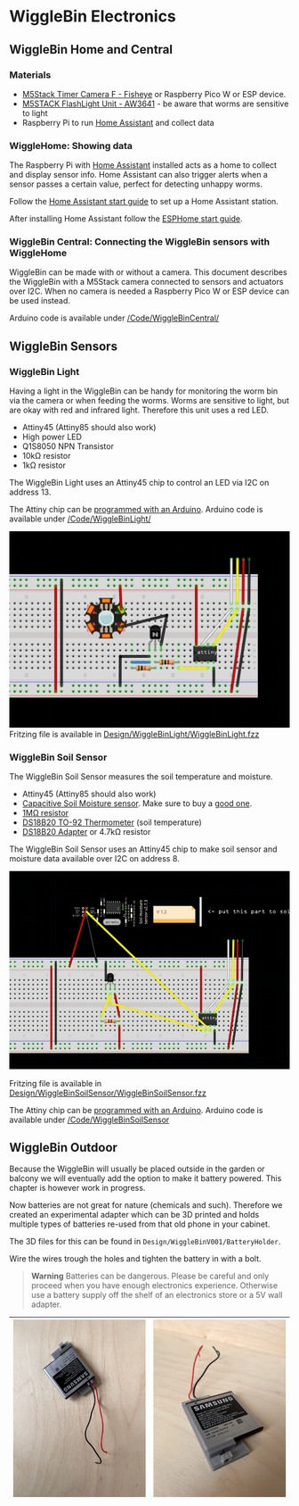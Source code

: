# WiggleBin Electronics

## WiggleBin Home and Central

### Materials
- [M5Stack Timer Camera F - Fisheye](https://www.tinytronics.nl/shop/en/platforms-and-systems/m5stack/camera/m5stack-timer-camera-f-fisheye) or Raspberry Pico W or ESP device.
- [M5STACK FlashLight Unit - AW3641](https://www.tinytronics.nl/shop/en/platforms-and-systems/m5stack/unit/m5stack-flashlight-unit-aw3641) - be aware that worms are sensitive to light
- Raspberry Pi to run [Home Assistant](https://webthings.io) and collect data

### WiggleHome: Showing data

The Raspberry Pi with [Home Assistant](https://webthings.io) installed acts as a home to collect and display sensor info. Home Assistant can also trigger alerts when a sensor passes a certain value, perfect for detecting unhappy worms.

Follow the [Home Assistant start guide](https://www.home-assistant.io/installation/) to set up a Home Assistant station.

After installing Home Assistant follow the [ESPHome start guide](https://esphome.io/guides/getting_started_hassio.html).

### WiggleBin Central: Connecting the WiggleBin sensors with WiggleHome

WiggleBin can be made with or without a camera. This document describes the WiggleBin with a M5Stack camera connected to sensors and actuators over I2C. When no camera is needed a Raspberry Pico W or ESP device can be used instead.

Arduino code is available under [/Code/WiggleBinCentral/](/Code/WiggleBinCentral/)

<!-- Add HomeAssistant config to show camera feed -->

## WiggleBin Sensors

### WiggleBin Light

Having a light in the WiggleBin can be handy for monitoring the worm bin via the camera or when feeding the worms. Worms are sensitive to light, but are okay with red and infrared light. Therefore this unit uses a red LED.

- Attiny45 (Attiny85 should also work)
- High power LED
- Q1S8050 NPN Transistor
- 10kΩ resistor
- 1kΩ resistor

The WiggleBin Light uses an Attiny45 chip to control an LED via I2C on address 13.

The Attiny chip can be [programmed with an Arduino](https://www.instructables.com/Program-an-ATtiny44458485-with-Arduino/). Arduino code is available under [/Code/WiggleBinLight/](/Code/WiggleBinLight/)

![](Design/WiggleBinLight/WiggleBinLight.png)
Fritzing file is available in [Design/WiggleBinLight/WiggleBinLight.fzz](Design/WiggleBinLight/WiggleBinLight.fzz)

<!-- Add HomeAssistant config to get data -->

### WiggleBin Soil Sensor

The WiggleBin Soil Sensor measures the soil temperature and moisture.

- Attiny45 (Attiny85 should also work)
- [Capacitive Soil Moisture sensor](https://www.tinytronics.nl/shop/en/sensors/liquid/capacitive-soil-moisture-sensor-module-with-cable). Make sure to buy a [good one](https://www.youtube.com/watch?v=IGP38bz-K48).
- [1MΩ resistor](https://www.tinytronics.nl/shop/en/components/resistors/resistors/1m%CF%89-resistor)
- [DS18B20 TO-92 Thermometer](https://www.tinytronics.nl/shop/en/sensors/temperature/ds18b20-to-92-thermometer-temperature-sensor-with-cable-waterproof-high-temperature-1m) (soil temperature)
- [DS18B20 Adapter](https://www.tinytronics.nl/shop/en/sensors/temperature/ds18b20-adapter) or 4.7kΩ resistor

The WiggleBin Soil Sensor uses an Attiny45 chip to make soil sensor and moisture data available over I2C on address 8.

![](/Design/WiggleBinSoilSensor/WiggleBinSoilSensor.png)

Fritzing file is available in [Design/WiggleBinSoilSensor/WiggleBinSoilSensor.fzz](/Design/WiggleBinSoilSensor/WiggleBinSoilSensor.fzz)

The Attiny chip can be [programmed with an Arduino](https://www.instructables.com/Program-an-ATtiny44458485-with-Arduino/). Arduino code is available under [/Code/WiggleBinSoilSensor](/Code/WiggleBinSoilSensor)

## WiggleBin Outdoor

Because the WiggleBin will usually be placed outside in the garden or balcony we will eventually add the option to make it battery powered. This chapter is however work in progress.

Now batteries are not great for nature (chemicals and such). Therefore we created an experimental adapter which can be 3D printed and holds multiple types of batteries re-used from that old phone in your cabinet.

The 3D files for this can be found in `Design/WiggleBinV001/BatteryHolder`.

Wire the wires trough the holes and tighten the battery in with a bolt.

> **Warning**
> Batteries can be dangerous. Please be careful and only proceed when you have enough electronics experience. Otherwise use a battery supply off the shelf of an electronics store or a 5V wall adapter.

| ![](Images/WiggleBinV001/BatteryHolder/BatteryHolder_Top.jpg) | ![](Images/WiggleBinV001/BatteryHolder/BatteryHolder_Side.jpg) | 
|-|-|